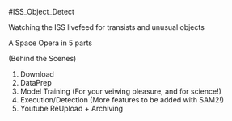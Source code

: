 #ISS_Object_Detect

Watching the ISS livefeed for transists and unusual objects


A Space Opera in 5 parts

(Behind the Scenes)
1. Download
2. DataPrep
3. Model Training
(For your veiwing pleasure, and for science!) 
5. Execution/Detection (More features to be added with SAM2!)
6. Youtube ReUpload + Archiving 
